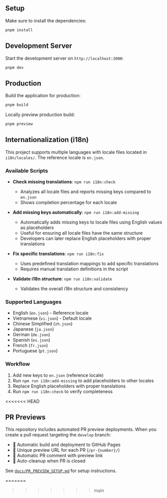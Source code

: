 ## Setup

Make sure to install the dependencies:

```bash
pnpm install
```

## Development Server

Start the development server on `http://localhost:3000`:

```bash
pnpm dev
```

## Production

Build the application for production:

```bash
pnpm build
```

Locally preview production build:

```bash
pnpm preview
```

## Internationalization (i18n)

This project supports multiple languages with locale files located in `i18n/locales/`. The reference locale is `en.json`.

### Available Scripts

- **Check missing translations**: `npm run i18n:check`
  - Analyzes all locale files and reports missing keys compared to `en.json`
  - Shows completion percentage for each locale

- **Add missing keys automatically**: `npm run i18n:add-missing`
  - Automatically adds missing keys to locale files using English values as placeholders
  - Useful for ensuring all locale files have the same structure
  - Developers can later replace English placeholders with proper translations

- **Fix specific translations**: `npm run i18n:fix`
  - Uses predefined translation mappings to add specific translations
  - Requires manual translation definitions in the script

- **Validate i18n structure**: `npm run i18n:validate`
  - Validates the overall i18n structure and consistency

### Supported Languages

- English (`en.json`) - Reference locale
- Vietnamese (`vi.json`) - Default locale
- Chinese Simplified (`zh.json`)
- Japanese (`ja.json`)
- German (`de.json`)
- Spanish (`es.json`)
- French (`fr.json`)
- Portuguese (`pt.json`)

### Workflow

1. Add new keys to `en.json` (reference locale)
2. Run `npm run i18n:add-missing` to add placeholders to other locales
3. Replace English placeholders with proper translations
4. Run `npm run i18n:check` to verify completeness

<<<<<<< HEAD
## PR Previews

This repository includes automated PR preview deployments. When you create a pull request targeting the `develop` branch:

- 🚀 Automatic build and deployment to GitHub Pages
- 🔗 Unique preview URL for each PR (`/pr-{number}/`)
- 💬 Automatic PR comment with preview link
- 🧹 Auto-cleanup when PR is closed

See [`docs/PR_PREVIEW_SETUP.md`](docs/PR_PREVIEW_SETUP.md) for setup instructions.

=======
>>>>>>> main
